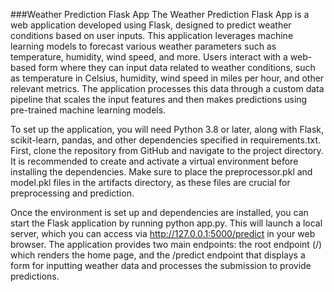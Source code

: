 ###Weather Prediction Flask App
The Weather Prediction Flask App is a web application developed using Flask, designed to predict weather conditions based on user inputs. This application leverages machine learning models to forecast various weather parameters such as temperature, humidity, wind speed, and more. Users interact with a web-based form where they can input data related to weather conditions, such as temperature in Celsius, humidity, wind speed in miles per hour, and other relevant metrics. The application processes this data through a custom data pipeline that scales the input features and then makes predictions using pre-trained machine learning models.

To set up the application, you will need Python 3.8 or later, along with Flask, scikit-learn, pandas, and other dependencies specified in requirements.txt. First, clone the repository from GitHub and navigate to the project directory. It is recommended to create and activate a virtual environment before installing the dependencies. Make sure to place the preprocessor.pkl and model.pkl files in the artifacts directory, as these files are crucial for preprocessing and prediction.

Once the environment is set up and dependencies are installed, you can start the Flask application by running python app.py. This will launch a local server, which you can access via http://127.0.0.1:5000/predict in your web browser. The application provides two main endpoints: the root endpoint (/) which renders the home page, and the /predict endpoint that displays a form for inputting weather data and processes the submission to provide predictions.
